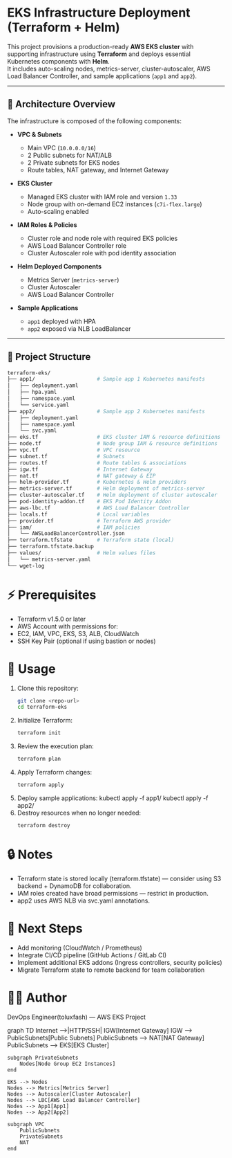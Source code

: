 # EKS Infrastructure Deployment (Terraform + Helm)

This project provisions a production-ready **AWS EKS cluster** with supporting infrastructure using **Terraform** and deploys essential Kubernetes components with **Helm**.  
It includes auto-scaling nodes, metrics-server, cluster-autoscaler, AWS Load Balancer Controller, and sample applications (`app1` and `app2`).

---

## 📌 Architecture Overview

The infrastructure is composed of the following components:

- **VPC & Subnets**
  - Main VPC (`10.0.0.0/16`)
  - 2 Public subnets for NAT/ALB
  - 2 Private subnets for EKS nodes
  - Route tables, NAT gateway, and Internet Gateway

- **EKS Cluster**
  - Managed EKS cluster with IAM role and version `1.33`
  - Node group with on-demand EC2 instances (`c7i-flex.large`)
  - Auto-scaling enabled

- **IAM Roles & Policies**
  - Cluster role and node role with required EKS policies
  - AWS Load Balancer Controller role
  - Cluster Autoscaler role with pod identity association

- **Helm Deployed Components**
  - Metrics Server (`metrics-server`)
  - Cluster Autoscaler
  - AWS Load Balancer Controller

- **Sample Applications**
  - `app1` deployed with HPA
  - `app2` exposed via NLB LoadBalancer

---

## 📂 Project Structure

```bash
terraform-eks/
├── app1/                    # Sample app 1 Kubernetes manifests
│   ├── deployment.yaml
│   ├── hpa.yaml
│   ├── namespace.yaml
│   └── service.yaml
├── app2/                    # Sample app 2 Kubernetes manifests
│   ├── deployment.yaml
│   ├── namespace.yaml
│   └── svc.yaml
├── eks.tf                   # EKS cluster IAM & resource definitions
├── node.tf                  # Node group IAM & resource definitions
├── vpc.tf                   # VPC resource
├── subnet.tf                # Subnets
├── routes.tf                # Route tables & associations
├── igw.tf                   # Internet Gateway
├── nat.tf                   # NAT gateway & EIP
├── helm-provider.tf         # Kubernetes & Helm providers
├── metrics-server.tf        # Helm deployment of metrics-server
├── cluster-autoscaler.tf    # Helm deployment of cluster autoscaler
├── pod-identity-addon.tf    # EKS Pod Identity Addon
├── aws-lbc.tf               # AWS Load Balancer Controller
├── locals.tf                # Local variables
├── provider.tf              # Terraform AWS provider
├── iam/                     # IAM policies
│   └── AWSLoadBalancerController.json
├── terraform.tfstate        # Terraform state (local)
├── terraform.tfstate.backup
├── values/                  # Helm values files
│   └── metrics-server.yaml
└── wget-log
```

# ⚡ Prerequisites

- Terraform v1.5.0 or later
- AWS Account with permissions for:
- EC2, IAM, VPC, EKS, S3, ALB, CloudWatch
- SSH Key Pair (optional if using bastion or nodes)

# 🔧 Usage

1. Clone this repository:
    ```bash
    git clone <repo-url>
    cd terraform-eks
2. Initialize Terraform:
    ```bash
    terraform init
3. Review the execution plan:
    ```bash
    terraform plan
4. Apply Terraform changes:
    ```bash
    terraform apply
5. Deploy sample applications:
    kubectl apply -f app1/
    kubectl apply -f app2/
6. Destroy resources when no longer needed:
    ```bash
    terraform destroy

# 🔒 Notes

- Terraform state is stored locally (terraform.tfstate) — consider using S3 backend + DynamoDB for collaboration.
- IAM roles created have broad permissions — restrict in production.
- app2 uses AWS NLB via svc.yaml annotations.

# 📖 Next Steps

- Add monitoring (CloudWatch / Prometheus)
- Integrate CI/CD pipeline (GitHub Actions / GitLab CI)
- Implement additional EKS addons (Ingress controllers, security policies)
- Migrate Terraform state to remote backend for team collaboration

# 🧑‍💻 Author

DevOps Engineer(toluxfash) — AWS EKS Project

graph TD
    Internet -->|HTTP/SSH| IGW[Internet Gateway]
    IGW --> PublicSubnets[Public Subnets]
    PublicSubnets --> NAT[NAT Gateway]
    PublicSubnets --> EKS[EKS Cluster]

    subgraph PrivateSubnets
        Nodes[Node Group EC2 Instances]
    end

    EKS --> Nodes
    Nodes --> Metrics[Metrics Server]
    Nodes --> Autoscaler[Cluster Autoscaler]
    Nodes --> LBC[AWS Load Balancer Controller]
    Nodes --> App1[App1]
    Nodes --> App2[App2]

    subgraph VPC
        PublicSubnets
        PrivateSubnets
        NAT
    end
